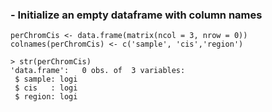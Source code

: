 ### - Initialize an empty dataframe with column names
```
perChromCis <- data.frame(matrix(ncol = 3, nrow = 0))
colnames(perChromCis) <- c('sample', 'cis','region')
```
```
> str(perChromCis)
'data.frame':   0 obs. of  3 variables:
 $ sample: logi 
 $ cis   : logi 
 $ region: logi 
```

